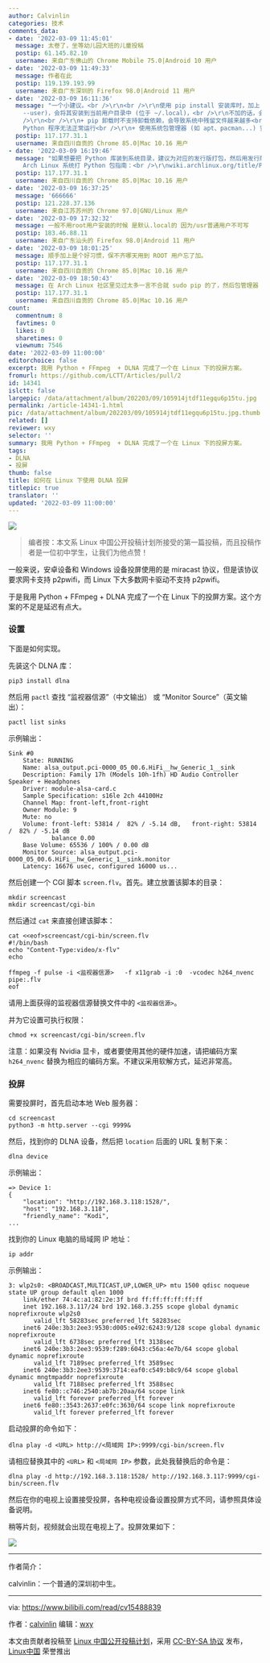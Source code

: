 ```yaml
---
author: Calvinlin
categories: 技术
comments_data:
- date: '2022-03-09 11:45:01'
  message: 太卷了，坐等幼儿园大班的儿童投稿
  postip: 61.145.82.10
  username: 来自广东佛山的 Chrome Mobile 75.0|Android 10 用户
- date: '2022-03-09 11:49:33'
  message: 作者在此
  postip: 119.139.193.99
  username: 来自广东深圳的 Firefox 98.0|Android 11 用户
- date: '2022-03-09 16:11:36'
  message: "一个小建议。<br />\r\n<br />\r\n使用 pip install 安装库时，加上 --user 参数 (即: pip install
    --user)，会将其安装到当前用户目录中 (位于 ~/.local)，<br />\r\n不加的话，会安装到系统目录 (位于 /usr)，会有什么后果呢？<br
    />\r\n<br />\r\n+ pip 卸载时不支持卸载依赖，会导致系统中残留文件越来越多<br />\r\n+ 可能会覆盖系统中已有的文件，造成部分
    Python 程序无法正常运行<br />\r\n+ 使用系统包管理器 (如 apt、pacman...) 安装、升级软件包时可能会出错"
  postip: 117.177.31.1
  username: 来自四川自贡的 Chrome 85.0|Mac 10.16 用户
- date: '2022-03-09 16:19:46'
  message: "如果想要把 Python 库装到系统目录，建议为对应的发行版打包，然后用发行版的包管理器进行管理。<br />\r\n<br />\r\n比如
    Arch Linux 系统打 Python 包指南：<br />\r\nwiki.archlinux.org/title/Python_package_guidelines"
  postip: 117.177.31.1
  username: 来自四川自贡的 Chrome 85.0|Mac 10.16 用户
- date: '2022-03-09 16:37:25'
  message: '666666'
  postip: 121.228.37.136
  username: 来自江苏苏州的 Chrome 97.0|GNU/Linux 用户
- date: '2022-03-09 17:32:32'
  message: 一般不用root用户安装的时候 是默认.local的 因为/usr普通用户不可写
  postip: 183.46.88.11
  username: 来自广东汕头的 Firefox 98.0|Android 11 用户
- date: '2022-03-09 18:01:25'
  message: 顺手加上是个好习惯，保不齐哪天用到 ROOT 用户忘了加。
  postip: 117.177.31.1
  username: 来自四川自贡的 Chrome 85.0|Mac 10.16 用户
- date: '2022-03-09 18:50:43'
  message: 在 Arch Linux 社区里见过太多一言不合就 sudo pip 的了，然后包管理器 (pacman) 也跟着出问题。
  postip: 117.177.31.1
  username: 来自四川自贡的 Chrome 85.0|Mac 10.16 用户
count:
  commentnum: 8
  favtimes: 0
  likes: 0
  sharetimes: 0
  viewnum: 7546
date: '2022-03-09 11:00:00'
editorchoice: false
excerpt: 我用 Python + FFmpeg  + DLNA 完成了一个在 Linux 下的投屏方案。
fromurl: https://github.com/LCTT/Articles/pull/2
id: 14341
islctt: false
largepic: /data/attachment/album/202203/09/105914jtdf11egqu6p15tu.jpg
permalink: /article-14341-1.html
pic: /data/attachment/album/202203/09/105914jtdf11egqu6p15tu.jpg.thumb.jpg
related: []
reviewer: wxy
selector: ''
summary: 我用 Python + FFmpeg  + DLNA 完成了一个在 Linux 下的投屏方案。
tags:
- DLNA
- 投屏
thumb: false
title: 如何在 Linux 下使用 DLNA 投屏
titlepic: true
translator: ''
updated: '2022-03-09 11:00:00'
---
```


![](/data/attachment/album/202203/09/105914jtdf11egqu6p15tu.jpg)



> 
> 编者按：本文系 Linux 中国公开投稿计划所接受的第一篇投稿，而且投稿作者是一位初中学生，让我们为他点赞！
> 
> 
> 


一般来说，安卓设备和 Windows 设备投屏使用的是 miracast 协议，但是该协议要求网卡支持 p2pwifi，而 Linux 下大多数网卡驱动不支持 p2pwifi。


于是我用 Python + FFmpeg + DLNA 完成了一个在 Linux 下的投屏方案。这个方案的不足是延迟有点大。


### 设置


下面是如何实现。


先装这个 DLNA 库：



```
pip3 install dlna

```

然后用 `pactl` 查找 “监视器信源”（中文输出） 或 “Monitor Source”（英文输出）：



```
pactl list sinks

```

示例输出：



```
Sink #0
	State: RUNNING
	Name: alsa_output.pci-0000_05_00.6.HiFi__hw_Generic_1__sink
	Description: Family 17h (Models 10h-1fh) HD Audio Controller Speaker + Headphones
	Driver: module-alsa-card.c
	Sample Specification: s16le 2ch 44100Hz
	Channel Map: front-left,front-right
	Owner Module: 9
	Mute: no
	Volume: front-left: 53814 /  82% / -5.14 dB,   front-right: 53814 /  82% / -5.14 dB
	        balance 0.00
	Base Volume: 65536 / 100% / 0.00 dB
	Monitor Source: alsa_output.pci-0000_05_00.6.HiFi__hw_Generic_1__sink.monitor
	Latency: 16676 usec, configured 16000 us...

```

然后创建一个 CGI 脚本 `screen.flv`。首先。建立放置该脚本的目录：



```
mkdir screencast
mkdir screencast/cgi-bin

```

然后通过 `cat` 来直接创建该脚本：



```
cat <<eof>screencast/cgi-bin/screen.flv
#!/bin/bash
echo "Content-Type:video/x-flv"
echo

ffmpeg -f pulse -i <监视器信源>   -f x11grab -i :0  -vcodec h264_nvenc  pipe:.flv
eof

```

请用上面获得的监视器信源替换文件中的 `<监视器信源>`。


并为它设置可执行权限：



```
chmod +x screencast/cgi-bin/screen.flv 

```

注意：如果没有 Nvidia 显卡，或者要使用其他的硬件加速，请把编码方案 `h264_nvenc` 替换为相应的编码方案。不建议采用软解方式，延迟非常高。


### 投屏


需要投屏时，首先启动本地 Web 服务器：



```
cd screencast
python3 -m http.server --cgi 9999&

```

然后，找到你的 DLNA 设备，然后把 `location` 后面的 URL 复制下来：



```
dlna device

```

示例输出：



```
=> Device 1:
{
    "location": "http://192.168.3.118:1528/",
    "host": "192.168.3.118",
    "friendly_name": "Kodi",
...

```

找到你的 Linux 电脑的局域网 IP 地址：



```
ip addr

```

示例输出：



```
3: wlp2s0: <BROADCAST,MULTICAST,UP,LOWER_UP> mtu 1500 qdisc noqueue state UP group default qlen 1000
    link/ether 74:4c:a1:82:2e:3f brd ff:ff:ff:ff:ff:ff
    inet 192.168.3.117/24 brd 192.168.3.255 scope global dynamic noprefixroute wlp2s0
       valid_lft 58283sec preferred_lft 58283sec
    inet6 240e:3b3:2ee3:9530:d005:e492:6243:9/128 scope global dynamic noprefixroute 
       valid_lft 6738sec preferred_lft 3138sec
    inet6 240e:3b3:2ee3:9539:f289:6043:c56a:4e7b/64 scope global dynamic noprefixroute 
       valid_lft 7189sec preferred_lft 3589sec
    inet6 240e:3b3:2ee3:9539:3714:eaf0:c549:b8c9/64 scope global dynamic mngtmpaddr noprefixroute 
       valid_lft 7188sec preferred_lft 3588sec
    inet6 fe80::c746:2540:ab7b:20aa/64 scope link 
       valid_lft forever preferred_lft forever
    inet6 fe80::3543:2637:e0fc:3630/64 scope link noprefixroute 
       valid_lft forever preferred_lft forever

```

启动投屏的命令如下：



```
dlna play -d <URL> http://<局域网 IP>:9999/cgi-bin/screen.flv

```

请相应替换其中的 `<URL>` 和 `<局域网 IP>` 参数，此处我替换后的命令是：



```
dlna play -d http://192.168.3.118:1528/ http://192.168.3.117:9999/cgi-bin/screen.flv

```

然后在你的电视上设置接受投屏，各种电视设备设置投屏方式不同，请参照具体设备说明。


稍等片刻，视频就会出现在电视上了。投屏效果如下：


![](/data/attachment/album/202203/09/105924fhgh0z00k0930sc9.jpg)




---


作者简介：


calvinlin：一个普通的深圳初中生。




---


via: <https://www.bilibili.com/read/cv15488839>


作者：[calvinlin](https://space.bilibili.com/525982547) 编辑：[wxy](https://github.com/wxy)


本文由贡献者投稿至 [Linux 中国公开投稿计划](https://github.com/LCTT/Articles/)，采用 [CC-BY-SA 协议](https://creativecommons.org/licenses/by-sa/4.0/deed.zh) 发布，[Linux中国](https://linux.cn/) 荣誉推出